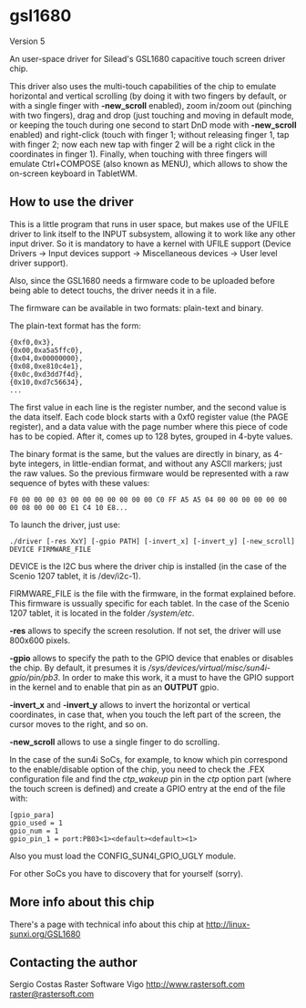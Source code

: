 gsl1680
=======

Version 5

An user-space driver for Silead's GSL1680 capacitive touch screen driver chip.

This driver also uses the multi-touch capabilities of the chip to emulate horizontal and vertical scrolling (by doing it with two fingers by default, or with a single finger with **-new_scroll** enabled), zoom in/zoom out (pinching with two fingers), drag and drop (just touching and moving in default mode, or keeping the touch during one second to start DnD mode with **-new_scroll** enabled) and right-click (touch with finger 1; without releasing finger 1, tap with finger 2; now each new tap with finger 2 will be a right click in the coordinates in finger 1). Finally, when touching with three fingers will emulate Ctrl+COMPOSE (also known as MENU), which allows to show the on-screen keyboard in TabletWM.

## How to use the driver ##

This is a little program that runs in user space, but makes use of the UFILE driver to link itself to the INPUT subsystem, allowing it to work like any other input driver. So it is mandatory to have a kernel with UFILE support (Device Drivers -> Input devices support -> Miscellaneous devices -> User level driver support).

Also, since the GSL1680 needs a firmware code to be uploaded before being able to detect touchs, the driver needs it in a file.

The firmware can be available in two formats: plain-text and binary.

The plain-text format has the form:

    {0xf0,0x3},
    {0x00,0xa5a5ffc0},
    {0x04,0x00000000},
    {0x08,0xe810c4e1},
    {0x0c,0xd3dd7f4d},
    {0x10,0xd7c56634},
    ...

The first value in each line is the register number, and the second value is the data itself. Each code block starts with a 0xf0 register value (the PAGE register), and a data value with the page number where this piece of code has to be copied. After it, comes up to 128 bytes, grouped in 4-byte values.

The binary format is the same, but the values are directly in binary, as 4-byte integers, in little-endian format, and without any ASCII markers; just the raw values. So the previous firmware would be represented with a raw sequence of bytes with these values:

    F0 00 00 00 03 00 00 00 00 00 00 00 C0 FF A5 A5 04 00 00 00 00 00 00 00 08 00 00 00 E1 C4 10 E8...

To launch the driver, just use:

	./driver [-res XxY] [-gpio PATH] [-invert_x] [-invert_y] [-new_scroll] DEVICE FIRMWARE_FILE

DEVICE is the I2C bus where the driver chip is installed (in the case of the Scenio 1207 tablet, it is /dev/i2c-1).

FIRMWARE_FILE is the file with the firmware, in the format explained before. This firmware is ussually specific for each tablet. In the case of the Scenio 1207 tablet, it is located in the folder */system/etc*.

**-res** allows to specify the screen resolution. If not set, the driver will use 800x600 pixels.

**-gpio** allows to specify the path to the GPIO device that enables or disables the chip. By default, it presumes it is */sys/devices/virtual/misc/sun4i-gpio/pin/pb3*. In order to make this work, it a must to have the GPIO support in the kernel and to enable that pin as an **OUTPUT** gpio.

**-invert_x** and **-invert_y** allows to invert the horizontal or vertical coordinates, in case that, when you touch the left part of the screen, the cursor moves to the right, and so on.

**-new_scroll** allows to use a single finger to do scrolling.

In the case of the sun4i SoCs, for example, to know which pin correspond to the enable/disable option of the chip, you need to check the .FEX configuration file and find the *ctp_wakeup* pin in the *ctp* option part (where the touch screen is defined) and create a GPIO entry at the end of the file with:

    [gpio_para]
    gpio_used = 1
    gpio_num = 1
    gpio_pin_1 = port:PB03<1><default><default><1>

Also you must load the CONFIG_SUN4I_GPIO_UGLY module.

For other SoCs you have to discovery that for yourself (sorry).

## More info about this chip ##

There's a page with technical info about this chip at http://linux-sunxi.org/GSL1680

## Contacting the author ##

Sergio Costas
Raster Software Vigo
http://www.rastersoft.com
raster@rastersoft.com
